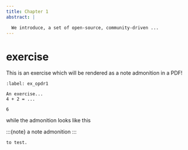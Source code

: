 ```yaml
---
title: Chapter 1
abstract: |

  We introduce, a set of open-source, community-driven ...
---
```


# exercise

This is an exercise which will be rendered as a note admonition in a PDF! 

```{exercise} Nice exercise
:label: ex_opdr1

An exercise...
4 + 2 = ...
```

```{solution} ex_opdr1
6
```

while the admonition looks like this

:::{note}
a note admonition
:::

```{exercise} second exercise
to test.
```
